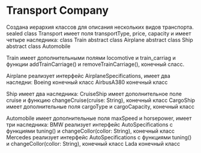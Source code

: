 # Transport Company
Cоздана иерархия классов для описания нескольких видов транспорта.
sealed class Transport имеет поля transportType, price, capacity и имеет четыре наследника:
class Train
abstract class Airplane
abstract class Ship
abstract class Automobile

Train имеет дополнительными полями locomotive и train_carriag и функции addTrainCarriage() и removeTrainCarriage(), конечный сласс.

Airplane реализует интерфейс AirplaneSpecifications, имеет два наследни:
  Boeing конечный класс
  AirbusA380 конечный класс
  
Ship имеет два наследника:
  CruiseShip имеет дополнительное поле cruise и функцию changeCruise(cruise: String), конечный класс
  CargoShip имеет дополнительные поля cargoType и cargoCapacity, конечный класс

Automobile имеет дополнительные поля maxSpeed и horsepower, имеет три наследника:
  BMW реализует интерфейс AutoSpecifications с функциями tuning() и changeCollor(collor: String), конечный класс
  Mercedes реализует интерфейс AutoSpecifications с функциями tuning() и changeCollor(collor: String), конечный класс
  Lada конечный класс

